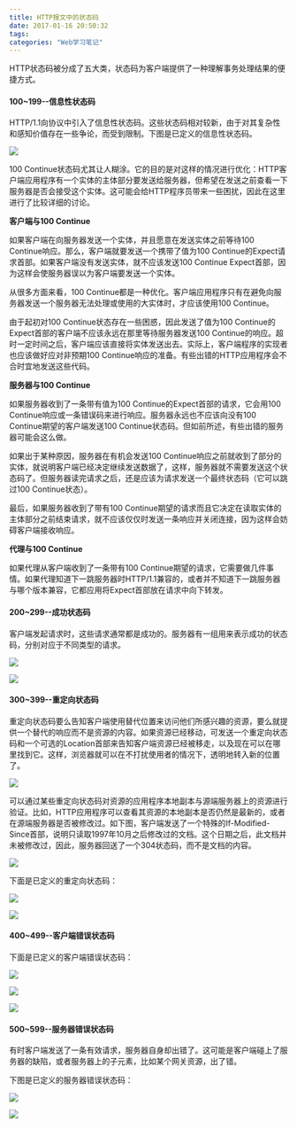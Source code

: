 ```yaml
---
title: HTTP报文中的状态码
date: 2017-01-16 20:50:32
tags:
categories: "Web学习笔记"
---
```


HTTP状态码被分成了五大类，状态码为客户端提供了一种理解事务处理结果的便捷方式。

#### 100~199--信息性状态码

HTTP/1.1向协议中引入了信息性状态码。这些状态码相对较新，由于对其复杂性和感知价值存在一些争论，而受到限制。下图是已定义的信息性状态码。

![](/images/categories/web/http_status_code_1.png)

100 Continue状态码尤其让人糊涂。它的目的是对这样的情况进行优化：HTTP客户端应用程序有一个实体的主体部分要发送给服务器，但希望在发送之前查看一下服务器是否会接受这个实体。这可能会给HTTP程序员带来一些困扰，因此在这里进行了比较详细的讨论。

<!--more-->

**客户端与100 Continue**

如果客户端在向服务器发送一个实体，并且愿意在发送实体之前等待100 Continue响应。那么，客户端就要发送一个携带了值为100 Continue的Expect请求首部。如果客户端没有发送实体，就不应该发送100 Continue Expect首部，因为这样会使服务器误以为客户端要发送一个实体。

从很多方面来看，100 Continue都是一种优化。客户端应用程序只有在避免向服务器发送一个服务器无法处理或使用的大实体时，才应该使用100 Continue。

由于起初对100 Continue状态存在一些困惑，因此发送了值为100 Continue的Expect首部的客户端不应该永远在那里等待服务器发送100 Continue的响应。超时一定时间之后，客户端应该直接将实体发送出去。实际上，客户端程序的实现者也应该做好应对非预期100 Continue响应的准备。有些出错的HTTP应用程序会不合时宜地发送这些代码。

**服务器与100 Continue**

如果服务器收到了一条带有值为100 Continue的Expect首部的请求，它会用100 Continue响应或一条错误码来进行响应。服务器永远也不应该向没有100 Continue期望的客户端发送100 Continue状态码。但如前所述，有些出错的服务器可能会这么做。

如果出于某种原因，服务器在有机会发送100 Continue响应之前就收到了部分的实体，就说明客户端已经决定继续发送数据了，这样，服务器就不需要发送这个状态码了。但服务器读完请求之后，还是应该为请求发送一个最终状态码（它可以跳过100 Continue状态）。

最后，如果服务器收到了带有100 Continue期望的请求而且它决定在读取实体的主体部分之前结束请求，就不应该仅仅时发送一条响应并关闭连接，因为这样会妨碍客户端接收响应。

**代理与100 Continue**

如果代理从客户端收到了一条带有100 Continue期望的请求，它需要做几件事情。如果代理知道下一跳服务器时HTTP/1.1兼容的，或者并不知道下一跳服务器与哪个版本兼容，它都应用将Expect首部放在请求中向下转发。

#### 200~299--成功状态码

客户端发起请求时，这些请求通常都是成功的。服务器有一组用来表示成功的状态码，分别对应于不同类型的请求。

![](/images/categories/web/http_status_code_20.png)

![](/images/categories/web/http_status_code_21.png)

#### 300~399--重定向状态码

重定向状态码要么告知客户端使用替代位置来访问他们所感兴趣的资源，要么就提供一个替代的响应而不是资源的内容。如果资源已经移动，可发送一个重定向状态码和一个可选的Location首部来告知客户端资源已经被移走，以及现在可以在哪里找到它。这样，浏览器就可以在不打扰使用者的情况下，透明地转入新的位置了。

![](/images/categories/web/http_status_code_30.png)

可以通过某些重定向状态码对资源的应用程序本地副本与源端服务器上的资源进行验证。比如，HTTP应用程序可以查看其资源的本地副本是否仍然是最新的，或者在源端服务器是否被修改过。如下图，客户端发送了一个特殊的If-Modified-Since首部，说明只读取1997年10月之后修改过的文档。这个日期之后，此文档并未被修改过，因此，服务器回送了一个304状态码，而不是文档的内容。

![](/images/categories/web/http_status_code_31.png)

下面是已定义的重定向状态码：

![](/images/categories/web/http_status_code_32.png)

![](/images/categories/web/http_status_code_33.png)

#### 400~499--客户端错误状态码

下面是已定义的客户端错误状态码：

![](/images/categories/web/http_status_code_40.png)

![](/images/categories/web/http_status_code_41.png)

![](/images/categories/web/http_status_code_42.png)

#### 500~599--服务器错误状态码

有时客户端发送了一条有效请求，服务器自身却出错了。这可能是客户端碰上了服务器的缺陷，或者服务器上的子元素，比如某个网关资源，出了错。

下图是已定义的服务器错误状态码：

![](/images/categories/web/http_status_code_50.png)

![](/images/categories/web/http_status_code_51.png)

